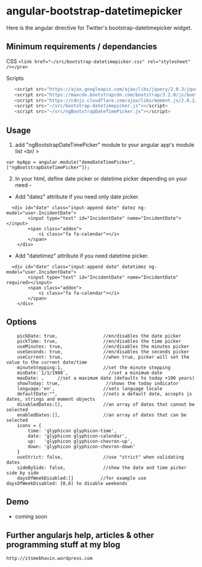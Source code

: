 angular-bootstrap-datetimepicker
================================

Here is the angular directive for Twitter's bootstrap-datetimepicker widget. 

Minimum requirements / dependancies
-----------------------------------

CSS
    ```
    <link href="~/src/bootstrap-datetimepicker.css" rel="stylesheet" /></pre>
    ```
    
Scripts
 ```js
    <script src="https://ajax.googleapis.com/ajax/libs/jquery/2.0.3/jquery.min.js"></script>
    <script src="https://maxcdn.bootstrapcdn.com/bootstrap/3.2.0/js/bootstrap.min.js"></script>
    <script src="https://cdnjs.cloudflare.com/ajax/libs/moment.js/2.8.2/moment.js"></script>
    <script src="~/src/bootstrap-datetimepicker.js"></script>
    <script src="~/src/ngBootstrapDateTimePicker.js"></script>
  ```


Usage
------
1. add "ngBootstrapDateTimePicker" module to your angular app's module list
  <br/ >
  ```
  var myApp = angular.module("demoDateTimePicker", ["ngBootstrapDateTimePicker"]);
  ```

2. In your html, define date picker or datetime picker depending on your need  -

  * Add "datez" attribute if you need only date picker.

  ```DatePickerOnly
    <div id="date" class="input-append date" datez ng-model="user.IncidentDate">
          <input type="text" id="IncidentDate" name="IncidentDate"></input>
          <span class="addon">
              <i class="fa fa-calendar"></i>
          </span>
      </div>
  ```
  
  * Add "datetimez" attribute if you need datetime picker.
   
  ```DatePickerOnly
    <div id="date" class="input-append date" datetimez ng-model="user.IncidentDate">
          <input type="text" id="IncidentDate" name="IncidentDate" required></input>
          <span class="addon">
              <i class="fa fa-calendar"></i>
          </span>
      </div>
  ```

Options
-------

```
    pickDate: true,                 //en/disables the date picker
    pickTime: true,                 //en/disables the time picker
    useMinutes: true,               //en/disables the minutes picker
    useSeconds: true,               //en/disables the seconds picker
    useCurrent: true,               //when true, picker will set the value to the current date/time     
    minuteStepping:1,               //set the minute stepping
    minDate:`1/1/1900`,               //set a minimum date
    maxDate: ,     //set a maximum date (defaults to today +100 years)
    showToday: true,                 //shows the today indicator
    language:'en',                  //sets language locale
    defaultDate:"",                 //sets a default date, accepts js dates, strings and moment objects
    disabledDates:[],               //an array of dates that cannot be selected
    enabledDates:[],                //an array of dates that can be selected
    icons = {
        time: 'glyphicon glyphicon-time',
        date: 'glyphicon glyphicon-calendar',
        up:   'glyphicon glyphicon-chevron-up',
        down: 'glyphicon glyphicon-chevron-down'
    }
    useStrict: false,               //use "strict" when validating dates  
    sideBySide: false,              //show the date and time picker side by side
    daysOfWeekDisabled:[]          //for example use daysOfWeekDisabled: [0,6] to disable weekends 
```

Demo
----

* coming soon

Further angularjs help, articles & other programming stuff at my blog
-----------------------------------------------------------------------

``` 
http://itsmebhavin.wordpress.com
```


